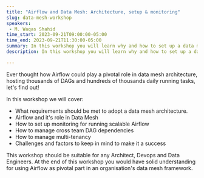 ```yaml
---
title: "Airflow and Data Mesh: Architecture, setup & monitoring"
slug: data-mesh-workshop
speakers:
 - M. Waqas Shahid 
time_start: 2023-09-21T09:00:00-05:00
time_end: 2023-09-21T11:30:00-05:00
summary: In this workshop you will learn why and how to set up a data mesh architecture based on Apache Airflow.
description: In this workshop you will learn why and how to set up a data mesh architecture based on Apache Airflow.

---
```


Ever thought how Airflow could play a pivotal role in data mesh architecture, hosting thousands of DAGs and hundreds of thousands daily running tasks, let's find out!

In this workshop we will cover: 
 - What requirements should be met to adopt a data mesh architecture.
 - Airflow and it's role in Data Mesh
 - How to set up monitoring for running scalable Airflow
 - How to manage cross team DAG dependencies
 - How to manage multi-tenancy
 - Challenges and factors to keep in mind to make it a success

This workshop should be suitable for any Architect, Devops and Data Engineers. At the end of this workshop you would have solid understanding for using Airflow as pivotal part in an organisation's data mesh framework.